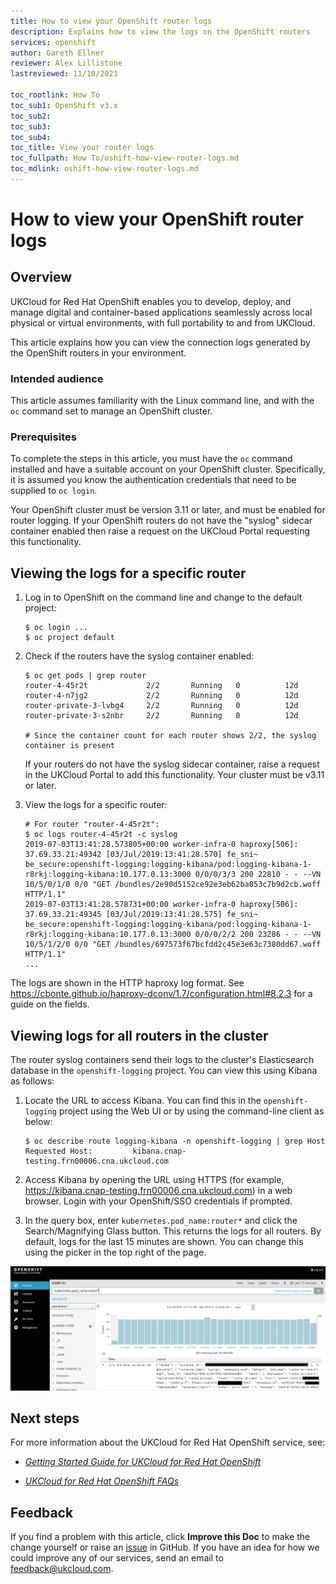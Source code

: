```yaml
---
title: How to view your OpenShift router logs
description: Explains how to view the logs on the OpenShift routers
services: openshift
author: Gareth Ellner
reviewer: Alex Lillistone
lastreviewed: 11/10/2021

toc_rootlink: How To
toc_sub1: OpenShift v3.x
toc_sub2:
toc_sub3:
toc_sub4:
toc_title: View your router logs
toc_fullpath: How To/oshift-how-view-router-logs.md
toc_mdlink: oshift-how-view-router-logs.md
---
```


# How to view your OpenShift router logs

## Overview

UKCloud for Red Hat OpenShift enables you to develop, deploy, and manage digital and container-based applications seamlessly across local physical or virtual environments, with full portability to and from UKCloud.

This article explains how you can view the connection logs generated by the OpenShift routers in your environment.

### Intended audience

This article assumes familiarity with the Linux command line, and with the `oc` command set to manage an OpenShift cluster.

### Prerequisites

To complete the steps in this article, you must have the `oc` command installed and have a suitable account on your OpenShift cluster. Specifically, it is assumed you know the authentication credentials that need to be supplied to `oc login`.

Your OpenShift cluster must be version 3.11 or later, and must be enabled for router logging. If your OpenShift routers do not have the "syslog" sidecar container enabled then raise a request on the UKCloud Portal requesting this functionality.

## Viewing the logs for a specific router

1. Log in to OpenShift on the command line and change to the default project:

       $ oc login ...
       $ oc project default

2. Check if the routers have the syslog container enabled:

       $ oc get pods | grep router
       router-4-45r2t             2/2       Running   0          12d
       router-4-n7jg2             2/2       Running   0          12d
       router-private-3-lvbg4     2/2       Running   0          12d
       router-private-3-s2nbr     2/2       Running   0          12d

       # Since the container count for each router shows 2/2, the syslog container is present

    If your routers do not have the syslog sidecar container, raise a request in the UKCloud Portal to add this functionality. Your cluster must be v3.11 or later.

3. View the logs for a specific router:

       # For router "router-4-45r2t":
       $ oc logs router-4-45r2t -c syslog
       2019-07-03T13:41:28.573805+00:00 worker-infra-0 haproxy[506]: 37.69.33.21:49342 [03/Jul/2019:13:41:28.570] fe_sni~ be_secure:openshift-logging:logging-kibana/pod:logging-kibana-1-r8rkj:logging-kibana:10.177.0.13:3000 0/0/0/3/3 200 22810 - - --VN 10/5/0/1/0 0/0 "GET /bundles/2e90d5152ce92e3eb62ba053c7b9d2cb.woff HTTP/1.1"
       2019-07-03T13:41:28.578731+00:00 worker-infra-0 haproxy[506]: 37.69.33.21:49345 [03/Jul/2019:13:41:28.575] fe_sni~ be_secure:openshift-logging:logging-kibana/pod:logging-kibana-1-r8rkj:logging-kibana:10.177.0.13:3000 0/0/0/2/2 200 23286 - - --VN 10/5/1/2/0 0/0 "GET /bundles/697573f67bcfdd2c45e3e63c7380dd67.woff HTTP/1.1"
       ...

The logs are shown in the HTTP haproxy log format. See https://cbonte.github.io/haproxy-dconv/1.7/configuration.html#8.2.3 for a guide on the fields.

## Viewing logs for all routers in the cluster

The router syslog containers send their logs to the cluster's Elasticsearch database in the `openshift-logging` project. You can view this using Kibana as follows:

1. Locate the URL to access Kibana. You can find this in the `openshift-logging` project using the Web UI or by using the command-line client as below:

       $ oc describe route logging-kibana -n openshift-logging | grep Host
       Requested Host:         kibana.cnap-testing.frn00006.cna.ukcloud.com

2. Access Kibana by opening the URL using HTTPS (for example, https://kibana.cnap-testing.frn00006.cna.ukcloud.com) in a web browser. Login with your OpenShift/SSO credentials if prompted.

3. In the query box, enter `kubernetes.pod_name:router*` and click the Search/Magnifying Glass button. This returns the logs for all routers. By default, logs for the last 15 minutes are shown. You can change this using the picker in the top right of the page.

![Example Kibana Search](images/oshift-kibana.png)

## Next steps

For more information about the UKCloud for Red Hat OpenShift service, see:

- [*Getting Started Guide for UKCloud for Red Hat OpenShift*](oshift-gs.md)

- [*UKCloud for Red Hat OpenShift FAQs*](oshift-faq.md)

## Feedback

If you find a problem with this article, click **Improve this Doc** to make the change yourself or raise an [issue](https://github.com/UKCloud/documentation/issues) in GitHub. If you have an idea for how we could improve any of our services, send an email to <feedback@ukcloud.com>.
